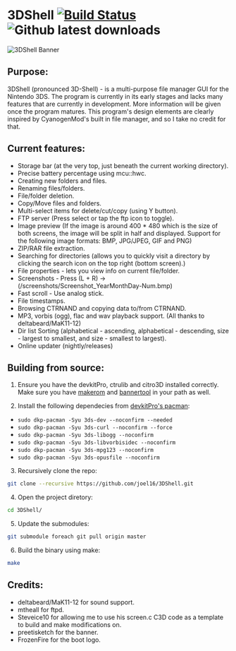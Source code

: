 # 3DShell [![Build Status](https://travis-ci.org/joel16/3DShell.svg?branch=master)](https://travis-ci.org/joel16/3DShell) ![Github latest downloads](https://img.shields.io/github/downloads/joel16/3DShell/total.svg)

![3DShell Banner](http://i.imgur.com/Z2pzVVZ.png)


Purpose:
--------------------------------------------------------------------------------
3DShell (pronounced 3D-Shell) - is a multi-purpose file manager GUI for the Nintendo 3DS. The program is currently in its early stages and lacks many features that are currently in development. More information will be given once the program matures. This program's design elements are clearly inspired by CyanogenMod's built in file manager, and so I take no credit for that.


Current features:
--------------------------------------------------------------------------------
- Storage bar (at the very top, just beneath the current working directory).
- Precise battery percentage using mcu::hwc.
- Creating new folders and files.
- Renaming files/folders.
- File/folder deletion.
- Copy/Move files and folders.
- Multi-select items for delete/cut/copy (using Y button).
- FTP server (Press select or tap the ftp icon to toggle).
- Image preview (If the image is around 400 * 480 which is the size of both screens, the image will be split in half and displayed. Support for the following image formats: BMP, JPG/JPEG, GIF and PNG)
- ZIP/RAR file extraction.
- Searching for directories (allows you to quickly visit a directory by clicking the search icon on the top right (bottom screen).)
- File properties - lets you view info on current file/folder.
- Screenshots - Press (L + R) -> (/screenshots/Screenshot_YearMonthDay-Num.bmp)
- Fast scroll - Use analog stick.
- File timestamps.
- Browsing CTRNAND and copying data to/from CTRNAND.
- MP3, vorbis (ogg), flac and wav playback support. (All thanks to deltabeard/MaK11-12)
- Dir list Sorting (alphabetical - ascending, alphabetical - descending, size - largest to smallest, and size - smallest to largest).
- Online updater (nightly/releases)

Building from source:
--------------------------------------------------------------------------------
1. Ensure you have the devkitPro, ctrulib and citro3D installed correctly. Make sure you have [makerom](https://github.com/profi200/Project_CTR) and [bannertool](https://github.com/Steveice10/bannertool) in your path as well.

2. Install the following dependecies from [devkitPro's pacman](https://devkitpro.org/viewtopic.php?f=13&t=8702):
* `sudo dkp-pacman -Syu 3ds-dev --noconfirm --needed`
* `sudo dkp-pacman -Syu 3ds-curl --noconfirm --force`
* `sudo dkp-pacman -Syu 3ds-libogg --noconfirm`
* `sudo dkp-pacman -Syu 3ds-libvorbisidec --noconfirm`
* `sudo dkp-pacman -Syu 3ds-mpg123 --noconfirm`
* `sudo dkp-pacman -Syu 3ds-opusfile --noconfirm`

3. Recursively clone the repo:
```bash
git clone --recursive https://github.com/joel16/3DShell.git
```
4. Open the project diretory:
```bash
cd 3DShell/
```
5. Update the submodules:
```bash
git submodule foreach git pull origin master
```
6. Build the binary using make:
```bash
make
```

Credits:
--------------------------------------------------------------------------------
- deltabeard/MaK11-12 for sound support.
- mtheall for ftpd.
- Steveice10 for allowing me to use his screen.c C3D code as a template to build and make  modifications on.
- preetisketch for the banner.
- FrozenFire for the boot logo.


